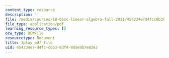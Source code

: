 ```yaml
---
content_type: resource
description: ''
file: /media/courses/18-06sc-linear-algebra-fall-2011/454334e7d4fcc0b38df4085e9b7e83e3_QVKj3LADCnA.pdf
file_type: application/pdf
learning_resource_types: []
ocw_type: OCWFile
resourcetype: Document
title: 3play pdf file
uid: 454334e7-d4fc-c0b3-8df4-085e9b7e83e3
---
```

